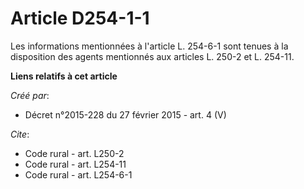 # Article D254-1-1

Les informations mentionnées à l'article L. 254-6-1 sont tenues à la disposition des agents mentionnés aux articles L. 250-2
et L. 254-11.

**Liens relatifs à cet article**

_Créé par_:

  - Décret n°2015-228 du 27 février 2015 - art. 4 (V)

_Cite_:

  - Code rural - art. L250-2
  - Code rural - art. L254-11
  - Code rural - art. L254-6-1
